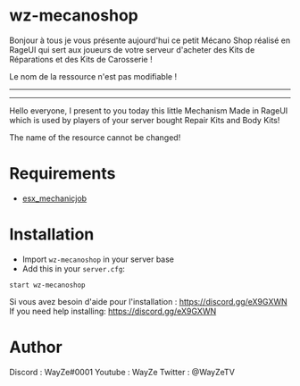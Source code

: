 # wz-mecanoshop

Bonjour à tous je vous présente aujourd'hui ce petit Mécano Shop réalisé en RageUI qui sert aux joueurs de votre serveur d'acheter des Kits de Réparations et des Kits de Carosserie !

Le nom de la ressource n'est pas modifiable !

-----------------------------------------------------
-----------------------------------------------------

Hello everyone, I present to you today this little Mechanism Made in RageUI which is used by players of your server bought Repair Kits and Body Kits!

The name of the resource cannot be changed!

# Requirements

- [esx_mechanicjob](https://github.com/ESX-Org/esx_mechanicjob) 

# Installation
- Import `wz-mecanoshop` in your server base
- Add this in your `server.cfg`:

```
start wz-mecanoshop
```
Si vous avez besoin d'aide pour l'installation : https://discord.gg/eX9GXWN
If you need help installing: https://discord.gg/eX9GXWN

# Author 
Discord : WayZe#0001
Youtube : WayZe
Twitter : @WayZeTV
